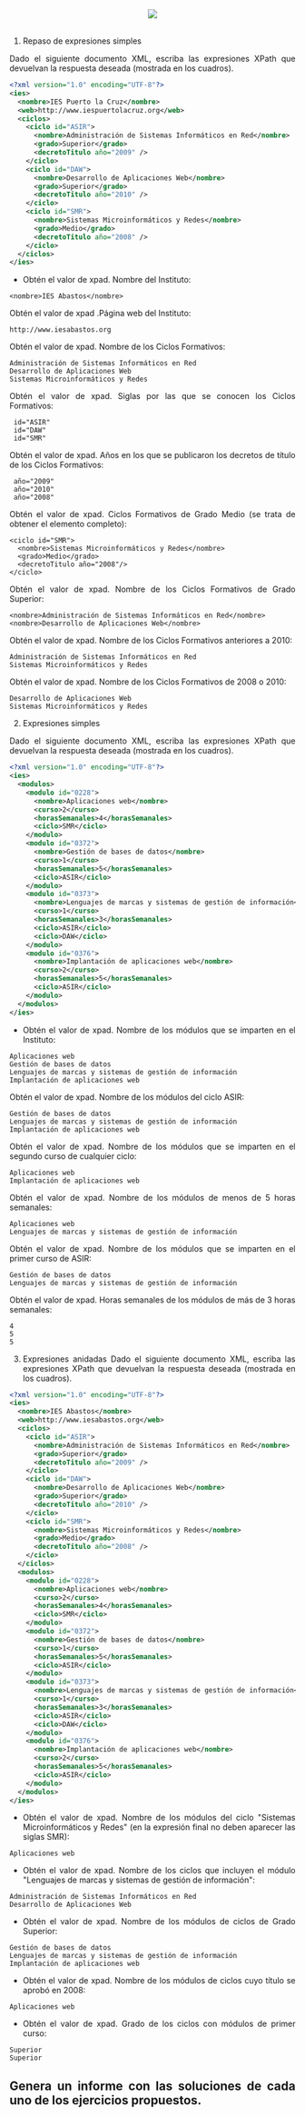 <div align="justify">


<div align="center">
 	<img src="https://upload.wikimedia.org/wikipedia/commons/9/91/XQuery_and_XPath_Data_Model_type_hierarchy.png">
</div>

</br>

1. Repaso de expresiones simples

Dado el siguiente documento XML, escriba las expresiones XPath que devuelvan la respuesta deseada (mostrada en los cuadros).

```xml
<?xml version="1.0" encoding="UTF-8"?>
<ies>
  <nombre>IES Puerto la Cruz</nombre>
  <web>http://www.iespuertolacruz.org</web>
  <ciclos>
    <ciclo id="ASIR">
      <nombre>Administración de Sistemas Informáticos en Red</nombre>
      <grado>Superior</grado>
      <decretoTitulo año="2009" />
    </ciclo>
    <ciclo id="DAW">
      <nombre>Desarrollo de Aplicaciones Web</nombre>
      <grado>Superior</grado>
      <decretoTitulo año="2010" />
    </ciclo>
    <ciclo id="SMR">
      <nombre>Sistemas Microinformáticos y Redes</nombre>
      <grado>Medio</grado>
      <decretoTitulo año="2008" />
    </ciclo>
  </ciclos>
</ies>
```

- Obtén el valor de xpad. Nombre del Instituto:

```
<nombre>IES Abastos</nombre>
```

Obtén el valor de xpad .Página web del Instituto:

```
http://www.iesabastos.org
```

Obtén el valor de xpad. Nombre de los Ciclos Formativos:

```
Administración de Sistemas Informáticos en Red
Desarrollo de Aplicaciones Web
Sistemas Microinformáticos y Redes
```

Obtén el valor de xpad. Siglas por las que se conocen los Ciclos Formativos:

```
 id="ASIR"
 id="DAW"
 id="SMR"
```

Obtén el valor de xpad. Años en los que se publicaron los decretos de título de los Ciclos Formativos:

```
 año="2009"
 año="2010"
 año="2008"
```

Obtén el valor de xpad. Ciclos Formativos de Grado Medio (se trata de obtener el elemento <ciclo> completo):
```
<ciclo id="SMR">
  <nombre>Sistemas Microinformáticos y Redes</nombre>
  <grado>Medio</grado>
  <decretoTitulo año="2008"/>
</ciclo>
```

Obtén el valor de xpad. Nombre de los Ciclos Formativos de Grado Superior:

```
<nombre>Administración de Sistemas Informáticos en Red</nombre>
<nombre>Desarrollo de Aplicaciones Web</nombre>
```

Obtén el valor de xpad. Nombre de los Ciclos Formativos anteriores a 2010:

```
Administración de Sistemas Informáticos en Red
Sistemas Microinformáticos y Redes
```

Obtén el valor de xpad. Nombre de los Ciclos Formativos de 2008 o 2010:

```
Desarrollo de Aplicaciones Web
Sistemas Microinformáticos y Redes
```


2. Expresiones simples

Dado el siguiente documento XML, escriba las expresiones XPath que devuelvan la respuesta deseada (mostrada en los cuadros).

```xml
<?xml version="1.0" encoding="UTF-8"?>
<ies>
  <modulos>
    <modulo id="0228">
      <nombre>Aplicaciones web</nombre>
      <curso>2</curso>
      <horasSemanales>4</horasSemanales>
      <ciclo>SMR</ciclo>
    </modulo>
    <modulo id="0372">
      <nombre>Gestión de bases de datos</nombre>
      <curso>1</curso>
      <horasSemanales>5</horasSemanales>
      <ciclo>ASIR</ciclo>
    </modulo>
    <modulo id="0373">
      <nombre>Lenguajes de marcas y sistemas de gestión de información</nombre>
      <curso>1</curso>
      <horasSemanales>3</horasSemanales>
      <ciclo>ASIR</ciclo>
      <ciclo>DAW</ciclo>
    </modulo>
    <modulo id="0376">
      <nombre>Implantación de aplicaciones web</nombre>
      <curso>2</curso>
      <horasSemanales>5</horasSemanales>
      <ciclo>ASIR</ciclo>
    </modulo>
  </modulos>
</ies>
```

- Obtén el valor de xpad. Nombre de los módulos que se imparten en el Instituto:

```
Aplicaciones web
Gestión de bases de datos
Lenguajes de marcas y sistemas de gestión de información
Implantación de aplicaciones web
```

Obtén el valor de xpad. Nombre de los módulos del ciclo ASIR:

```
Gestión de bases de datos
Lenguajes de marcas y sistemas de gestión de información
Implantación de aplicaciones web
```

Obtén el valor de xpad. Nombre de los módulos que se imparten en el segundo curso de cualquier ciclo:

```
Aplicaciones web
Implantación de aplicaciones web
```

Obtén el valor de xpad. Nombre de los módulos de menos de 5 horas semanales:

```
Aplicaciones web
Lenguajes de marcas y sistemas de gestión de información
```

Obtén el valor de xpad. Nombre de los módulos que se imparten en el primer curso de ASIR:

```
Gestión de bases de datos
Lenguajes de marcas y sistemas de gestión de información
```
Obtén el valor de xpad. Horas semanales de los módulos de más de 3 horas semanales:

```
4
5
5
```


3. Expresiones anidadas
Dado el siguiente documento XML, escriba las expresiones XPath que devuelvan la respuesta deseada (mostrada en los cuadros).

```xml
<?xml version="1.0" encoding="UTF-8"?>
<ies>
  <nombre>IES Abastos</nombre>
  <web>http://www.iesabastos.org</web>
  <ciclos>
    <ciclo id="ASIR">
      <nombre>Administración de Sistemas Informáticos en Red</nombre>
      <grado>Superior</grado>
      <decretoTitulo año="2009" />
    </ciclo>
    <ciclo id="DAW">
      <nombre>Desarrollo de Aplicaciones Web</nombre>
      <grado>Superior</grado>
      <decretoTitulo año="2010" />
    </ciclo>
    <ciclo id="SMR">
      <nombre>Sistemas Microinformáticos y Redes</nombre>
      <grado>Medio</grado>
      <decretoTitulo año="2008" />
    </ciclo>
  </ciclos>
  <modulos>
    <modulo id="0228">
      <nombre>Aplicaciones web</nombre>
      <curso>2</curso>
      <horasSemanales>4</horasSemanales>
      <ciclo>SMR</ciclo>
    </modulo>
    <modulo id="0372">
      <nombre>Gestión de bases de datos</nombre>
      <curso>1</curso>
      <horasSemanales>5</horasSemanales>
      <ciclo>ASIR</ciclo>
    </modulo>
    <modulo id="0373">
      <nombre>Lenguajes de marcas y sistemas de gestión de información</nombre>
      <curso>1</curso>
      <horasSemanales>3</horasSemanales>
      <ciclo>ASIR</ciclo>
      <ciclo>DAW</ciclo>
    </modulo>
    <modulo id="0376">
      <nombre>Implantación de aplicaciones web</nombre>
      <curso>2</curso>
      <horasSemanales>5</horasSemanales>
      <ciclo>ASIR</ciclo>
    </modulo>
  </modulos>
</ies>
```

- Obtén el valor de xpad. Nombre de los módulos del ciclo "Sistemas Microinformáticos y Redes" (en la expresión final no deben aparecer las siglas SMR):

```
Aplicaciones web
```
- Obtén el valor de xpad. Nombre de los ciclos que incluyen el módulo "Lenguajes de marcas y sistemas de gestión de información":

```
Administración de Sistemas Informáticos en Red
Desarrollo de Aplicaciones Web
```

- Obtén el valor de xpad. Nombre de los módulos de ciclos de Grado Superior:

```
Gestión de bases de datos
Lenguajes de marcas y sistemas de gestión de información
Implantación de aplicaciones web
```

- Obtén el valor de xpad. Nombre de los módulos de ciclos cuyo título se aprobó en 2008:

```
Aplicaciones web
```
- Obtén el valor de xpad. Grado de los ciclos con módulos de primer curso:

```
Superior
Superior
```


## Genera un informe con las soluciones de cada uno de los ejercicios propuestos.

</div>
